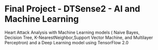 # Final Project - DTSense2 - AI and Machine Learning
Heart Attack Analysis with Machine Learning models ( Naive Bayes, Decision Tree, K-NearestNeighbor,Support Vector Machine, and Multilayer Perceptron) and a Deep Learning model using TensorFlow 2.0
